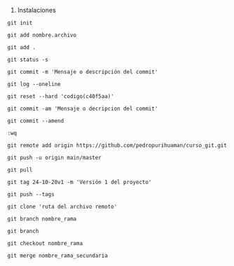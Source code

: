 <!-- Lista de comandos de git -->
<!-- Clase -1  -->

1. Instalaciones

<!-- Clase - 2  -->

<!-- 1. Crear repositorio -->
<!-- Inicia el repositorio -->

    git init

<!-- 2. Agregar archivos y directiorios a repositorio -->
  <!-- 2.1 Agrega un archivo en especifico.  -->

    git add nombre.archivo

  <!-- 2.2 Agrega todo los archivo -->

    git add .

<!-- 3. Indica el estado de los archivos y directorios -->

    git status -s

<!-- 4. Respaldar archivos y directorios en repositorios -->

    git commit -m 'Mensaje o descripción del commit'

<!-- 5. Muestra el listado de las copias -->

    git log --oneline

<!-- 6. Restaura el archivo -->

    git reset --hard 'codigo(c40f5aa)'

<!-- Clase - 3  -->
<!-- 7. Agrega los archivos y realiza un replado (commit) -->

    git commit -am 'Mensaje o decripcion del commit'

<!-- 8. Abrir el editor vim -->

    git commit --amend

<!-- 9. Para cerrar el editor vim -->

    :wq

<!-- 10. Para subir los archivos a github -->

    git remote add origin https://github.com/pedropurihuaman/curso_git.git

<!-- 11. Para actualizar y subir las modificaciones -->

    git push -u origin main/master

<!-- Clase - 4  -->
<!-- 12. Para traer la información de remoto a local -->

    git pull

<!-- 13. Creando tags -->
  <!-- git tag 'nombre archivo' -m 'Descripcion' -->

    git tag 24-10-20v1 -m 'Versión 1 del proyecto'

<!-- 14. Subiendo tags -->

    git push --tags

<!-- 15. Clana un repositorio  -->

    git clone 'ruta del archivo remoto'

<!-- Clase - 5  -- RAMAS O BRANCH -->
<!-- 16. Crear rama -->

    git branch nombre_rama

<!-- 17. Muestra en que rama te encuentras -->

    git branch

<!-- 18. Te mueves entre ramas -->

    git checkout nombre_rama

<!-- 19. Une la rama secundaria con la rama master -->

    git merge nombre_rama_secundaria

<!-- Clase - 6  -->
<!-- Clase - 7  -->
<!-- Clase - 8  -->
<!-- Clase - 9  -->
<!-- Clase - 10  -->
<!-- Clase - 11  -->
<!-- Clase - 12  -->
<!-- Clase - 13  -->
<!-- Clase - 14  -->
<!-- Clase - 15  -->
<!-- Clase - 16  -->

